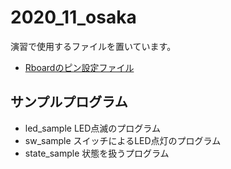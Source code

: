 # 2020_11_osaka

演習で使用するファイルを置いています。

- [Rboardのピン設定ファイル](./config.rb)

## サンプルプログラム

- led_sample
  LED点滅のプログラム
- sw_sample
  スイッチによるLED点灯のプログラム
- state_sample
  状態を扱うプログラム

